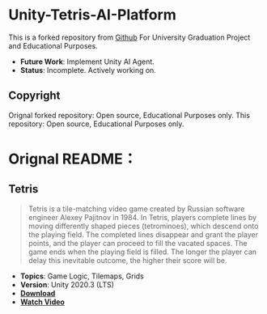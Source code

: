 # Unity-Tetris-AI-Platform
This is a forked repository from [Github](https://github.com/zigurous/unity-tetris-tutorial)
For University Graduation Project and Educational Purposes.
- **Future Work**: Implement Unity AI Agent.
- **Status**: Incomplete. Actively working on.

## Copyright
Orignal forked repository: Open source, Educational Purposes only. 
This repository: Open source, Educational Purposes only. 


# Orignal README：
## Tetris

> Tetris is a tile-matching video game created by Russian software engineer Alexey Pajitnov in 1984. In Tetris, players complete lines by moving differently shaped pieces (tetrominoes), which descend onto the playing field. The completed lines disappear and grant the player points, and the player can proceed to fill the vacated spaces. The game ends when the playing field is filled. The longer the player can delay this inevitable outcome, the higher their score will be.

- **Topics**: Game Logic, Tilemaps, Grids
- **Version**: Unity 2020.3 (LTS)
- [**Download**](https://github.com/zigurous/unity-tetris-tutorial/archive/refs/heads/main.zip)
- [**Watch Video**](https://youtu.be/ODLzYI4d-J8)
